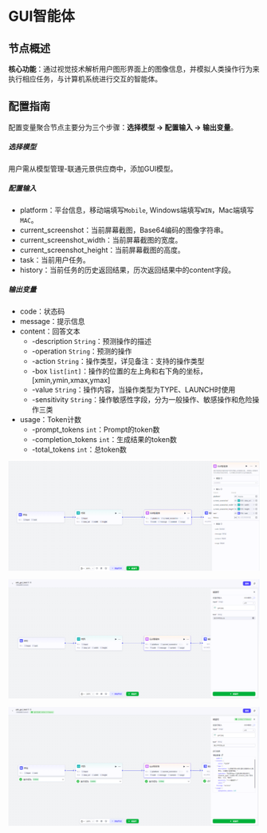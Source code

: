 # GUI智能体

## 节点概述
**核心功能**：通过视觉技术解析用户图形界面上的图像信息，并模拟人类操作行为来执行相应任务，与计算机系统进行交互的智能体。



## 配置指南

配置变量聚合节点主要分为三个步骤：**选择模型 -> 配置输入 -> 输出变量**。
##### 选择模型
用户需从模型管理-联通元景供应商中，添加GUI模型。



##### 配置输入

* platform：平台信息，移动端填写`Mobile`, Windows端填写`WIN`，Mac端填写`MAC`。
* current_screenshot：当前屏幕截图，Base64编码的图像字符串。
* current_screenshot_width：当前屏幕截图的宽度。
* current_screenshot_height：当前屏幕截图的高度。
* task：当前用户任务。
* history：当前任务的历史返回结果，历次返回结果中的content字段。



##### 输出变量

* code：状态码
* message：提示信息
* content：回答文本
  * -description `String`：预测操作的描述
  * -operation  `String`：预测的操作
  * -action  `String`：操作类型，详见备注：支持的操作类型
  * -box `list[int]`：操作的位置的左上角和右下角的坐标，[xmin,ymin,xmax,ymax]
  * -value  `String`：操作内容，当操作类型为TYPE、LAUNCH时使用
  * -sensitivity  `String`：操作敏感性字段，分为一般操作、敏感操作和危险操作三类
* usage：Token计数
  * -prompt_tokens `int`：Prompt的token数
  * -completion_tokens `int`：生成结果的token数
  * -total_tokens `int`：总token数

![image-20250904105752893](assets/image-20250904105752893.png)

![image-20250904105822912](assets/image-20250904105822912.png)

![image-20250904105915607](assets/image-20250904105915607.png)

